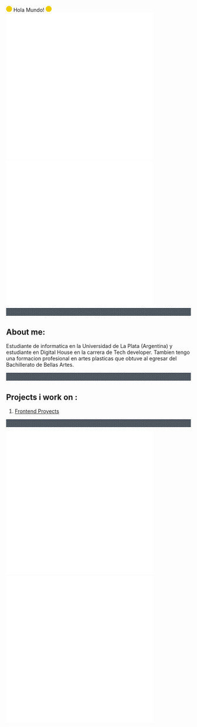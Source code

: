 <div><img src="img/Moneda_muestra.gif# alt="Explosion"> Hola Mundo! <img src="img/Moneda_muestra.gif# alt="Explosion"></div>

<div>
  <img src="img/expl.gif# alt="Explosion">
  <img src="img/expl.gif# alt="Explosion">
</div>


<div aling="center">
    <img src="img/Guardaanim2.gif" alt="Guarda">
</div>

## About me: 

<p>
    Estudiante de informatica en la Universidad de La Plata (Argentina) y estudiante en Digital House en la carrera de Tech developer.
    Tambien tengo una formacion profesional en artes plasticas que obtuve al egresar del Bachillerato de Bellas Artes.
</p>
<div aling="center">
    <img src="img/Guardaanim2.gif# alt="Guarda">
</div>
                                               
## Projects i work on :                                              
 
<ol>                                               
 <li> <a href = "https://julianpariss.github.io/Frontend">Frontend Proyects</a> </li>
</ol>                                                                         
<div aling="center">
    <img src="img/Guardaanim2.gif# alt="Guarda">
</div>   


<div>
  <img src="img/expl.gif# alt="Explosion">
  <img src="img/expl.gif# alt="Explosion">
</div>

